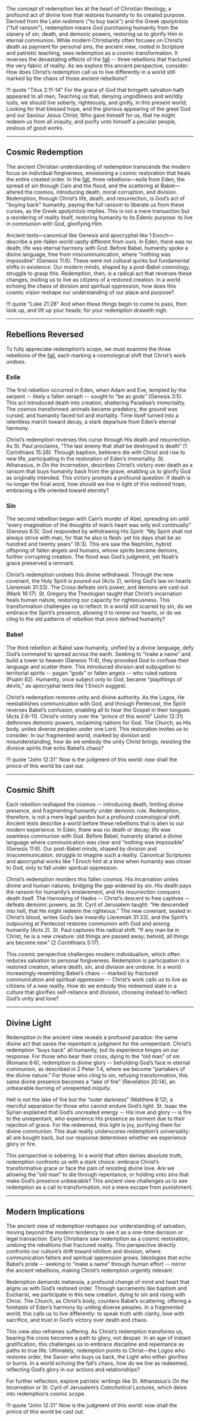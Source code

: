 <!--
Lord Jesus Christ, Son of God
Have mercy on me, a sinner

Protect me from the evil one.
Enlighten my mind and my heart so that your wisdom may be revealed and articulated, all for your glory.

Lord Jesus Christ, Son of God
Have mercy on me, a sinner 
-->

The concept of redemption lies at the heart of Christian theology, a profound act of divine love that restores humanity to its created purpose. Derived from the Latin *redimere* ("to buy back") and the Greek *apolytrōsis* ("full ransom"), redemption means God purchasing humanity from the slavery of sin, death, and demonic powers, restoring us to glorify Him in eternal communion. While modern Christianity often focuses on Christ’s death as payment for personal sins, the ancient view, rooted in Scripture and patristic teaching, sees redemption as a cosmic transformation. It reverses the devastating effects of the [fall](fall.md) -- three rebellions that fractured the very fabric of reality. As we explore this ancient perspective, consider: How does Christ’s redemption call us to live differently in a world still marked by the chaos of those ancient rebellions?

!!! quote "Titus 2:11-14"
    For the grace of God that bringeth salvation hath appeared to all men, Teaching us that, denying ungodliness and worldly lusts, we should live soberly, righteously, and godly, in this present world; Looking for that blessed hope, and the glorious appearing of the great God and our Saviour Jesus Christ; Who gave himself for us, that he might redeem us from all iniquity, and purify unto himself a peculiar people, zealous of good works.


    





---

## Cosmic Redemption

The ancient Christian understanding of redemption transcends the modern focus on individual forgiveness, envisioning a cosmic restoration that heals the entire created order. In the [fall](fall.md), three rebellions—exile from Eden, the spread of sin through Cain and the flood, and the scattering at Babel—altered the cosmos, introducing death, moral corruption, and division. Redemption, through Christ’s life, death, and resurrection, is God’s act of "buying back" humanity, paying the full ransom to liberate us from these curses, as the Greek *apolytrōsis* implies. This is not a mere transaction but a reordering of reality itself, restoring humanity to its Edenic purpose: to live in communion with God, glorifying Him.

Ancient texts—canonical like Genesis and apocryphal like 1 Enoch—describe a pre-fallen world vastly different from ours. In Eden, there was no death; life was eternal harmony with God. Before Babel, humanity spoke a divine language, free from miscommunication, where “nothing was impossible” (Genesis 11:6). These were not cultural quirks but fundamental shifts in existence. Our modern minds, shaped by a post-Babel cosmology, struggle to grasp this. Redemption, then, is a radical act that reverses these changes, inviting us to live as citizens of a restored creation. In a world echoing the chaos of division and spiritual oppression, how does this cosmic vision reshape our understanding of our place and purpose?

!!! quote "Luke 21:28"
    And when these things begin to come to pass, then look up, and lift up your heads; for your redemption draweth nigh.


    





---

## Rebellions Reversed

To fully appreciate redemption’s scope, we must examine the three rebellions of the [fall](fall.md), each marking a cosmological shift that Christ’s work undoes.

### Exile

The first rebellion occurred in Eden, when Adam and Eve, tempted by the serpent -- likely a fallen seraph -- sought to “be as gods” (Genesis 3:5). This act introduced death into creation, shattering Paradise’s immortality. The cosmos transformed: animals became predatory, the ground was cursed, and humanity faced toil and mortality. Time itself turned into a relentless march toward decay, a stark departure from Eden’s eternal harmony.

Christ’s redemption reverses this curse through His death and resurrection. As St. Paul proclaims, “The last enemy that shall be destroyed is death” (1 Corinthians 15:26). Through baptism, believers die with Christ and rise to new life, participating in the restoration of Eden’s immortality. St. Athanasius, in *On the Incarnation*, describes Christ’s victory over death as a ransom that buys humanity back from the grave, enabling us to glorify God as originally intended. This victory prompts a profound question: If death is no longer the final word, how should we live in light of this restored hope, embracing a life oriented toward eternity?

### Sin

The second rebellion began with Cain’s murder of Abel, spreading sin until “every imagination of the thoughts of man’s heart was only evil continually” (Genesis 6:5). God responded by withdrawing His Spirit: “My Spirit shall not always strive with man, for that he also is flesh: yet his days shall be an hundred and twenty years” (6:3). This era saw the Nephilim, hybrid offspring of fallen angels and humans, whose spirits became demons, further corrupting creation. The flood was God’s judgment, yet Noah’s grace preserved a remnant.

Christ’s redemption undoes this divine withdrawal. Through the new covenant, the Holy Spirit is poured out (Acts 2), writing God’s law on hearts (Jeremiah 31:33). The Cross defeats sin’s power, and demons are cast out (Mark 16:17). St. Gregory the Theologian taught that Christ’s incarnation heals human nature, restoring our capacity for righteousness. This transformation challenges us to reflect: In a world still scarred by sin, do we embrace the Spirit’s presence, allowing it to renew our hearts, or do we cling to the old patterns of rebellion that once defined humanity?

### Babel

The third rebellion at Babel saw humanity, unified by a divine language, defy God’s command to spread across the earth. Seeking to “make a name” and build a tower to heaven (Genesis 11:4), they provoked God to confuse their language and scatter them. This introduced division and subjugation to territorial spirits -- pagan “gods” or fallen angels -- who ruled nations (Psalm 82). Humanity, once subject only to God, became “playthings of devils,” as apocryphal texts like 1 Enoch suggest.

Christ’s redemption restores unity and divine authority. As the Logos, He reestablishes communication with God, and through Pentecost, the Spirit reverses Babel’s confusion, enabling all to hear the Gospel in their tongues (Acts 2:6–11). Christ’s victory over the “prince of this world” (John 12:31) dethrones demonic powers, reclaiming nations for God. The Church, as His body, unites diverse peoples under one Lord. This restoration invites us to consider: In our fragmented world, marked by division and misunderstanding, how do we embody the unity Christ brings, resisting the divisive spirits that echo Babel’s chaos?

!!! quote "John 12:31"
    Now is the judgment of this world: now shall the prince of this world be cast out.


    





---

## Cosmic Shift

Each rebellion reshaped the cosmos -- introducing death, limiting divine presence, and fragmenting humanity under demonic rule. Redemption, therefore, is not a mere legal pardon but a profound cosmological shift. Ancient texts describe a world before these rebellions that is alien to our modern experience. In Eden, there was no death or decay; life was seamless communion with God. Before Babel, humanity shared a divine language where communication was clear and “nothing was impossible” (Genesis 11:6). Our post-Babel minds, shaped by division and miscommunication, struggle to imagine such a reality. Canonical Scriptures and apocryphal works like 1 Enoch hint at a time when humanity was closer to God, only to fall under spiritual oppression.

Christ’s redemption reorders this fallen cosmos. His incarnation unites divine and human natures, bridging the gap widened by sin. His death pays the ransom for humanity’s enslavement, and His resurrection conquers death itself. The Harrowing of Hades -- Christ’s descent to free captives -- defeats demonic powers, as St. Cyril of Jerusalem taught: “He descended into hell, that He might redeem the righteous.” The new covenant, sealed in Christ’s blood, writes God’s law inwardly (Jeremiah 31:33), and the Spirit’s outpouring at Pentecost restores communion with God and among humanity (Acts 2). St. Paul captures this radical shift: “If any man be in Christ, he is a new creature: old things are passed away; behold, all things are become new” (2 Corinthians 5:17).

This cosmic perspective challenges modern individualism, which often reduces salvation to personal forgiveness. Redemption is participation in a restored creation, where death, sin, and division are undone. In a world increasingly resembling Babel’s chaos -- marked by fractured communication and spiritual oppression -- Christ’s work calls us to live as citizens of a new reality. How do we embody this redeemed state in a culture that glorifies self-reliance and division, choosing instead to reflect God’s unity and love?




---

## Divine Light

Redemption in the ancient view reveals a profound paradox: the same divine act that saves the repentant is judgment for the unrepentant. Christ’s redemption “buys back” all humanity, but its experience hinges on our response. For those who bear their cross, dying to the “old man” of sin (Romans 6:6), redemption is divine glory -- beholding God’s face in eternal communion, as described in 2 Peter 1:4, where we become “partakers of the divine nature.” For those who cling to sin, refusing transformation, this same divine presence becomes a “lake of fire” (Revelation 20:14), an unbearable burning of unrepented iniquity.

Hell is not the lake of fire but the “outer darkness” (Matthew 8:12), a merciful separation for those who cannot endure God’s light. St. Isaac the Syrian explained that God’s uncreated energy -- His love and glory -- is fire to the unrepentant, who experience His presence as torment due to their rejection of grace. For the redeemed, this light is joy, purifying them for divine communion. This dual reality underscores redemption’s universality: all are bought back, but our response determines whether we experience glory or fire.

This perspective is sobering. In a world that often denies absolute truth, redemption confronts us with a stark choice: embrace Christ’s transformative grace or face the pain of resisting divine love. Are we allowing the “old man” to die through repentance, or holding onto sins that make God’s presence unbearable? This ancient view challenges us to see redemption as a call to transformation, not a mere escape from punishment.





---

## Modern Implications

The ancient view of redemption reshapes our understanding of salvation, moving beyond the modern tendency to see it as a one-time decision or legal transaction. Early Christians saw redemption as a cosmic restoration, undoing the rebellions that fractured reality. This perspective directly confronts our culture’s drift toward nihilism and division, where communication falters and spiritual oppression grows. Ideologies that echo Babel’s pride -- seeking to “make a name” through human effort -- mirror the ancient rebellions, making Christ’s redemption urgently relevant.

Redemption demands metanoia, a profound change of mind and heart that aligns us with God’s restored order. Through sacraments like baptism and Eucharist, we participate in this new creation, dying to sin and rising with Christ. The Church, as Christ’s body, counters Babel’s scattering, offering a foretaste of Eden’s harmony by uniting diverse peoples. In a fragmented world, this calls us to live differently: to speak truth with clarity, love with sacrifice, and trust in God’s victory over death and chaos.

This view also reframes suffering. As Christ’s redemption transforms us, bearing the cross becomes a path to glory, not despair. In an age of instant gratification, this challenges us to embrace discipline and repentance as paths to true life. Ultimately, redemption points to Christ—the Logos who restores order, the Savior who buys us back, the Light who either glorifies or burns. In a world echoing the fall’s chaos, how do we live as redeemed, reflecting God’s glory in our actions and relationships?

For further reflection, explore patristic writings like St. Athanasius’s *On the Incarnation* or St. Cyril of Jerusalem’s *Catechetical Lectures*, which delve into redemption’s cosmic scope.

!!! quote "John 12:31"
    Now is the judgment of this world: now shall the prince of this world be cast out.


